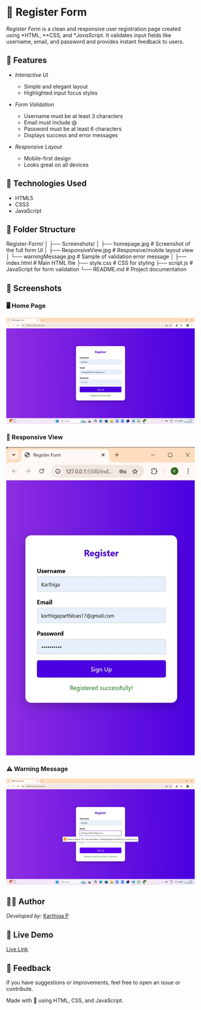 
# 📝 Register Form

*Register Form* is a clean and responsive user registration page created using *HTML, **CSS, and **JavaScript*. It validates input fields like username, email, and password and provides instant feedback to users.

## 🌟 Features

* *Interactive UI*

  * Simple and elegant layout
  * Highlighted input focus styles

* *Form Validation*

  * Username must be at least 3 characters
  * Email must include @
  * Password must be at least 6 characters
  * Displays success and error messages

* *Responsive Layout*

  * Mobile-first design
  * Looks great on all devices

## 🧰 Technologies Used

* HTML5
* CSS3
* JavaScript 

## 📁 Folder Structure


Register-Form/
│
├── Screenshots/
│   ├── homepage.jpg               # Screenshot of the full form UI
│   ├── ResponsiveView.jpg         # Responsive/mobile layout view
│   └── warningMessage.jpg         # Sample of validation error message
│
├── index.html                     # Main HTML file
├── style.css                      # CSS for styling
├── script.js                      # JavaScript for form validation
└── README.md                      # Project documentation


## 📸 Screenshots

### 🖥 Home Page

![Homepage](Screenshots/homepage.jpg)

### 📱 Responsive View

![Responsive View](Screenshots/ResponsiveView.jpg)

### ⚠ Warning Message

![Warning Message](Screenshots/warningMessage.jpg)

## 👩‍💻 Author

*Developed by:* [Karthiga P](https://github.com/KarthigaP20)

## 🚀 Live Demo

[Live Link](https://karthigap20.github.io/Register-form/)

## 💬 Feedback

If you have suggestions or improvements, feel free to open an issue or contribute.

Made with 💙 using HTML, CSS, and JavaScript.
